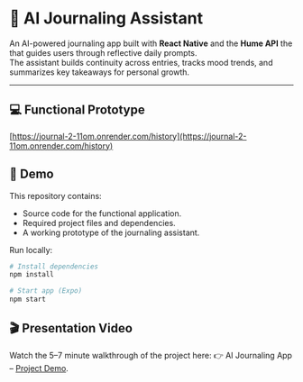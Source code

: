 # 📓 AI Journaling Assistant

An AI-powered journaling app built with **React Native** and the **Hume API**  the  that guides users through reflective daily prompts.  
The assistant builds continuity across entries, tracks mood trends, and summarizes key takeaways for personal growth.  

---
## 💻 Functional Prototype 
[https://journal-2-11om.onrender.com/history](https://journal-2-11om.onrender.com/history)

## 🚀 Demo 
This repository contains:  
- Source code for the functional application.  
- Required project files and dependencies.  
- A working prototype of the journaling assistant.

Run locally:
```bash
# Install dependencies
npm install

# Start app (Expo)
npm start
```
## 🎬 Presentation Video

Watch the 5–7 minute walkthrough of the project here:
👉 AI Journaling App – [Project Demo](https://www.youtube.com/watch?v=BEo1OmsmeAM).

